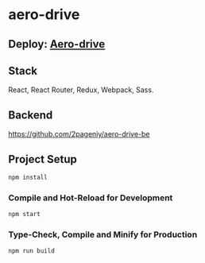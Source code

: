 # aero-drive

## Deploy: [Aero-drive](https://aero-drive.netlify.app)

## Stack

React, React Router, Redux, Webpack, Sass.

## Backend

https://github.com/2pageniy/aero-drive-be

## Project Setup

```sh
npm install
```

### Compile and Hot-Reload for Development

```sh
npm start
```

### Type-Check, Compile and Minify for Production

```sh
npm run build
```
